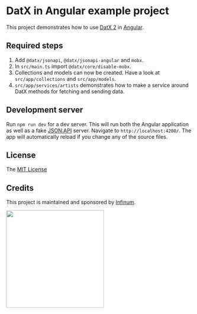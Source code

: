 # DatX in Angular example project

This project demonstrates how to use [DatX 2](https://datx.dev/) in [Angular](https://angular.io/).

## Required steps

1. Add `@datx/jsonapi`, `@datx/jsonapi-angular` and `mobx`.
2. In `src/main.ts` import `@datx/core/disable-mobx`.
3. Collections and models can now be created. Have a look at `src/app/collections` and `src/app/models`.
4. `src/app/services/artists` demonstrates how to make a service around DatX methods for fetching and sending data.

## Development server

Run `npm run dev` for a dev server. This will run both the Angular application as well as a fake [JSON:API](https://jsonapi.org/) server. Navigate to `http://localhost:4200/`. The app will automatically reload if you change any of the source files.

## License

The [MIT License](LICENSE)

## Credits

This project is maintained and sponsored by
[Infinum](https://www.infinum.com).

<img src="https://infinum.com/infinum.png" width="264">
